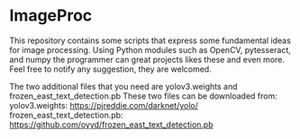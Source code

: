 # ImageProc
This repository contains some scripts that express some fundamental ideas for image processing. Using Python modules such as OpenCV, pytesseract, and numpy the programmer can great projects likes these and even more. Feel free to notify any suggestion, they are welcomed.

The two additional files that you need are yolov3.weights and frozen_east_text_detection.pb
These two files can be downloaded from:
yolov3.weights: https://pjreddie.com/darknet/yolo/
frozen_east_text_detection.pb: https://github.com/oyyd/frozen_east_text_detection.pb

